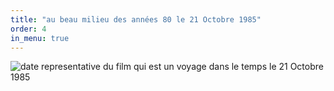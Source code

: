 ```yaml
---
title: "au beau milieu des années 80 le 21 Octobre 1985"
order: 4
in_menu: true
---
```

![date representative du film qui est un voyage dans le temps le 21 Octobre 1985](https://share.google/images/aTYTGJ2eKz1JNMOQT) 